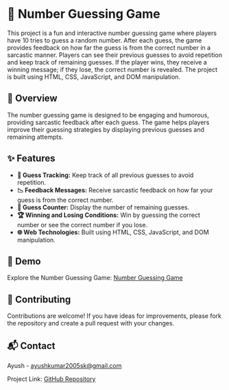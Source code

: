 # 🔢 Number Guessing Game

This project is a fun and interactive number guessing game where players have 10 tries to guess a random number. After each guess, the game provides feedback on how far the guess is from the correct number in a sarcastic manner. Players can see their previous guesses to avoid repetition and keep track of remaining guesses. If the player wins, they receive a winning message; if they lose, the correct number is revealed. The project is built using HTML, CSS, JavaScript, and DOM manipulation.

## 📝 Overview

The number guessing game is designed to be engaging and humorous, providing sarcastic feedback after each guess. The game helps players improve their guessing strategies by displaying previous guesses and remaining attempts.

## ✨ Features

- **🎯 Guess Tracking:** Keep track of all previous guesses to avoid repetition.
- **📉 Feedback Messages:** Receive sarcastic feedback on how far your guess is from the correct number.
- **🔢 Guess Counter:** Display the number of remaining guesses.
- **🏆 Winning and Losing Conditions:** Win by guessing the correct number or see the correct number if you lose.
- **🌐 Web Technologies:** Built using HTML, CSS, JavaScript, and DOM manipulation.

## 🎥 Demo

Explore the Number Guessing Game: [Number Guessing Game](https://ayushkumardevs.github.io/Number-Guessing-Game/)

## 🤝 Contributing

Contributions are welcome! If you have ideas for improvements, please fork the repository and create a pull request with your changes.

## 📬 Contact

Ayush - ayushkumar2005sk@gmail.com

Project Link: [GitHub Repository](https://github.com/AyushKumarDEVs/Number-Guessing-Game)
